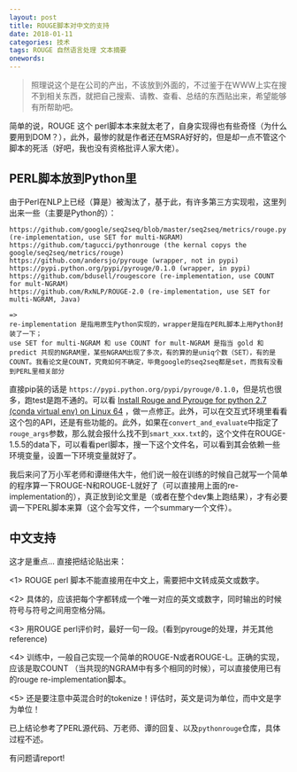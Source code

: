 ```yaml
---
layout: post
title: ROUGE脚本对中文的支持
date: 2018-01-11
categories: 技术 
tags: ROUGE 自然语言处理 文本摘要
onewords: 
---
```

> 照理说这个是在公司的产出，不该放到外面的，不过鉴于在WWW上实在搜不到相关东西，就把自己搜索、请教、查看、总结的东西贴出来，希望能够有所帮助吧。

简单的说，ROUGE 这个 perl脚本本来就太老了，自身实现得也有些奇怪（为什么要用到DOM？），此外，最惨的就是作者还在MSRA好好的，但是却一点不管这个脚本的死活（好吧，我也没有资格批评人家大佬）。

## PERL脚本放到Python里

由于Perl在NLP上已经（算是）被淘汰了，基于此，有许多第三方实现啦，这里列出来一些（主要是Python的）：

```
https://github.com/google/seq2seq/blob/master/seq2seq/metrics/rouge.py  (re-implementation, use SET for multi-NGRAM)
https://github.com/tagucci/pythonrouge (the kernal copys the google/seq2seq/metrics/rouge)
https://github.com/andersjo/pyrouge (wrapper, not in pypi)
https://pypi.python.org/pypi/pyrouge/0.1.0 (wrapper, in pypi)
https://github.com/bdusell/rougescore (re-implementation, use COUNT for mult-NGRAM)
https://github.com/RxNLP/ROUGE-2.0 (re-implementation, use SET for multi-NGRAM, Java)

=> 
re-implementation 是指用原生Python实现的，wrapper是指在PERL脚本上用Python封装了一下；
use SET for multi-NGRAM 和 use COUNT for mult-NGRAM 是指当 gold 和 predict 共现的NGRAM里，某些NGRAM出现了多次，有的算的是uniq个数（SET），有的是COUNT。我看论文是COUNT，究竟如何不确定，毕竟google的seq2seq都是set，而我有没看到PERL里相关部分
```

直接pip装的话是 `https://pypi.python.org/pypi/pyrouge/0.1.0`，但是坑也很多，跑test是跑不通的。可以看 [Install Rouge and Pyrouge for python 2.7 (conda virtual env) on Linux 64](http://blog.csdn.net/jolinxia/article/details/77508435) ，做一点修正。此外，可以在交互式环境里看看这个包的API，还是有些功能的。此外，如果在`convert_and_evaluate`中指定了`rouge_args`参数，那么就会报什么找不到`smart_xxx.txt`的，这个文件在ROUGE-1.5.5的data下，可以看看perl脚本，搜一下这个文件名，可以看到其会依赖一些环境变量，设置一下环境变量就好了。

我后来问了万小军老师和谭继伟大牛，他们说一般在训练的时候自己就写一个简单的程序算一下ROUGE-N和ROUGE-L就好了（可以直接用上面的re-implementation的），真正放到论文里是（或者在整个dev集上跑结果），才有必要调一下PERL脚本来算（这个会写文件，一个summary一个文件）。

## 中文支持

这才是重点... 直接把结论贴出来：

<1> ROUGE perl 脚本不能直接用在中文上，需要把中文转成英文或数字。

<2> 具体的，应该把每个字都转成一个唯一对应的英文或数字，同时输出的时候符号与符号之间用空格分隔。

<3> 用ROUGE perl评价时，最好一句一段。(看到pyrouge的处理，并无其他reference)

<4> 训练中，一般自己实现一个简单的ROUGE-N或者ROUGE-L。正确的实现，应该是取COUNT （当共现的NGRAM中有多个相同的时候），可以直接使用已有的rouge re-implementation脚本。

<5> 还是要注意中英混合时的tokenize！评估时，英文是词为单位，而中文是字为单位！

已上结论参考了PERL源代码、万老师、谭的回复、以及`pythonrouge`仓库，具体过程不述。

有问题请report!